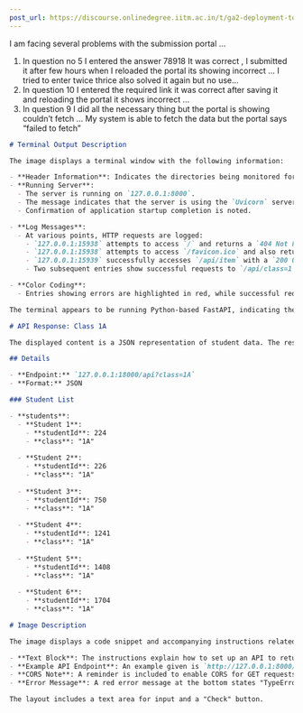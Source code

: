 ```yaml
---
post_url: https://discourse.onlinedegree.iitm.ac.in/t/ga2-deployment-tools-discussion-thread-tds-jan-2025/161120/157
---
```

I am facing several problems with the submission portal …

1. In question no 5 I entered the answer 78918 It was correct , I submitted it after few hours when I reloaded the portal its showing incorrect … I tried to enter twice thrice also solved it again but no use…
2. In question 10 I entered the required link it was correct after saving it and reloading the portal it shows incorrect …
3. In question 9 I did all the necessary thing but the portal is showing couldn’t fetch … My system is able to fetch the data but the portal says “failed to fetch”

```markdown
# Terminal Output Description

The image displays a terminal window with the following information:

- **Header Information**: Indicates the directories being monitored for changes related to a data science diploma project.
- **Running Server**: 
  - The server is running on `127.0.0.1:8000`. 
  - The message indicates that the server is using the `Uvicorn` server, with a reload process started.
  - Confirmation of application startup completion is noted.

- **Log Messages**:
  - At various points, HTTP requests are logged:
    - `127.0.0.1:15938` attempts to access `/` and returns a `404 Not Found` error.
    - `127.0.0.1:15938` attempts to access `/favicon.ico` and also returns a `404 Not Found` error.
    - `127.0.0.1:15939` successfully accesses `/api/item` with a `200 OK` status.
    - Two subsequent entries show successful requests to `/api/class=1` returning a `200 OK` status.

- **Color Coding**: 
  - Entries showing errors are highlighted in red, while successful requests are in standard text color.

The terminal appears to be running Python-based FastAPI, indicating the status of server requests and their responses.
```

  

```markdown
# API Response: Class 1A

The displayed content is a JSON representation of student data. The response includes information about students in class "1A".

## Details

- **Endpoint:** `127.0.0.1:18000/api?class=1A`
- **Format:** JSON

### Student List

- **students**:
  - **Student 1**:
    - **studentId**: 224
    - **class**: "1A"
  
  - **Student 2**:
    - **studentId**: 226
    - **class**: "1A"
  
  - **Student 3**:
    - **studentId**: 750
    - **class**: "1A"
  
  - **Student 4**:
    - **studentId**: 1241
    - **class**: "1A"
  
  - **Student 5**:
    - **studentId**: 1408
    - **class**: "1A"
  
  - **Student 6**:
    - **studentId**: 1704
    - **class**: "1A"
```

  

```markdown
# Image Description

The image displays a code snippet and accompanying instructions related to API development. 

- **Text Block**: The instructions explain how to set up an API to return students based on query parameters, specifically a `class` parameter.
- **Example API Endpoint**: An example given is `http://127.0.0.1:8000/api`.
- **CORS Note**: A reminder is included to enable CORS for GET requests from any origin.
- **Error Message**: A red error message at the bottom states "TypeError: Failed to fetch", indicating a potential issue with the API request.

The layout includes a text area for input and a "Check" button.
```